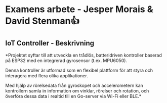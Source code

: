 # Examens arbete - Jesper Morais & David Stenman👍

## IoT Controller - **Beskrivning**

*Projektet syftar till att utveckla en trådlös, batteridriven kontroller baserad på ESP32 med en integrerad gyrosensor (t.ex. MPU6050). 

Denna kontroller är utformad som en flexibel plattform för att styra och interagera med flera olika applikationer. 

Med hjälp av rörelsedata från gyroskopet och accelerometern kan kontrollern samla in information om vinklar, rörelser och rotation, och överföra dessa data i realtid till en Go-server via Wi-Fi eller BLE.*